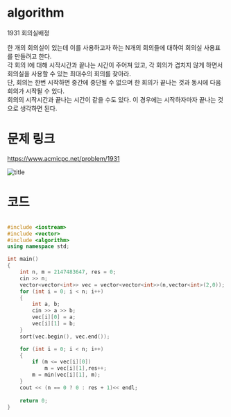 ﻿# algorithm 
1931 회의실배정 
  
한 개의 회의실이 있는데 이를 사용하고자 하는 N개의 회의들에 대하여 회의실 사용표를 만들려고 한다.   
각 회의 I에 대해 시작시간과 끝나는 시간이 주어져 있고, 각 회의가 겹치지 않게 하면서 회의실을 사용할 수 있는 최대수의 회의를 찾아라.   
단, 회의는 한번 시작하면 중간에 중단될 수 없으며 한 회의가 끝나는 것과 동시에 다음 회의가 시작될 수 있다.     
회의의 시작시간과 끝나는 시간이 같을 수도 있다. 이 경우에는 시작하자마자 끝나는 것으로 생각하면 된다.  

# 문제 링크    
https://www.acmicpc.net/problem/1931


![title](https://github.com/jungmin3834/algorithm/blob/master/image/1931.png)

# 코드

```cpp

#include <iostream>
#include <vector>
#include <algorithm>
using namespace std;

int main()
{
	int n, m = 2147483647, res = 0;
	cin >> n;
	vector<vector<int>> vec = vector<vector<int>>(n,vector<int>(2,0));
	for (int i = 0; i < n; i++)
	{
		int a, b;
		cin >> a >> b;
		vec[i][0] = a;
		vec[i][1] = b;
	}
	sort(vec.begin(), vec.end());

	for (int i = 0; i < n; i++)
	{
		if (m <= vec[i][0])
			m = vec[i][1],res++;
		m = min(vec[i][1], m);
	}
	cout << (n == 0 ? 0 : res + 1)<< endl;
	
	return 0;
}
```
